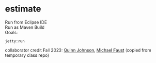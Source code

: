 # estimate

Run from Eclipse IDE  
Run as Maven Build  
Goals:
```
jetty:run
```


collaborator credit Fall 2023: [Quinn Johnson](https://www.linkedin.com/in/quinn-johnson-gskjdhf/), [Michael Faust](https://www.linkedin.com/in/mike-faust-2a6824292/)
(copied from temporary class repo)
